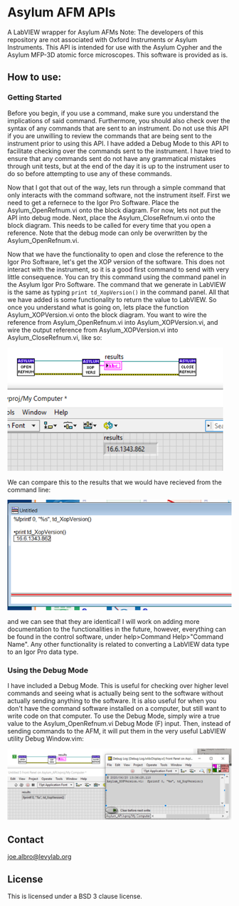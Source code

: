 # Asylum AFM APIs
 A LabVIEW wrapper for Asylum AFMs
 Note: The developers of this repository are not associated with Oxford Instruments or Asylum Instruments. 
 This API is intended for use with the Asylum Cypher and the Asylum MFP-3D atomic force microscopes. This software is provided as is.
## How to use:
### Getting Started
Before you begin, if you use a command, make sure you understand the implications of said command. Furthermore, you should also check over the syntax of any commands that are sent to an instrument. Do not use this API if you are unwilling to review the commands that are being sent to the instrument prior to using this API. I have added a Debug Mode to this API to facilitate checking over the commands sent to the instrument. I have tried to ensure that any commands sent do not have any grammatical mistakes through unit tests, but at the end of the day it is up to the instrument user to do so before attempting to use any of these commands.

Now that I got that out of the way, lets run through a simple command that only interacts with the command software, not the instrument itself. First we need to get a refernece to the Igor Pro Software. Place the Asylum_OpenRefnum.vi onto the block diagram. For now, lets not put the API into debug mode. Next, place the Asylum_CloseRefnum.vi onto the block diagram. This needs to be called for every time that you open a reference. Note that the debug mode can only be overwritten by the Asylum_OpenRefnum.vi. 

Now that we have the functionality to open and close the reference to the Igor Pro Software, let's get the XOP version of the software. This does not interact with the instrument, so it is a good first command to send with very little consequence. You can try this command using the command panel in the Asylum Igor Pro Software. The command that we generate in LabVIEW is the same as typing `print td_XopVersion()` in the command panel. All that we have added is some functionality to return the value to LabVIEW. So once you understand what is going on, lets place the function Asylum_XOPVersion.vi onto the block diagram. You want to wire the reference from 
Asylum_OpenRefnum.vi into Asylum_XOPVersion.vi, and wire the output reference from Asylum_XOPVersion.vi into Asylum_CloseRefnum.vi, like so:

![Basic Example](/resource/ExampleUse.png)

We can compare this to the results that we would have recieved from the command line:

![Command Line Example](/resource/CommandLineExample.png)

and we can see that they are identical! I will work on adding more documentation to the functionalities in the future, however, everything can be found in the control software, under help>Command Help>"Command Name". Any other functionality is related to converting a LabVIEW data type to an Igor Pro data type.

### Using the Debug Mode
I have included a Debug Mode. This is useful for checking over higher level commands and seeing what is actually being sent to the software without actually sending anything to the software. It is also useful for when you don't have the command software installed on a computer, but still want to write code on that computer. 
To use the Debug Mode, simply wire a true value to the Asylum_OpenRefnum.vi Debug Mode (F) input. Then, instead of sending commands to the AFM, it will put them in the very useful LabVIEW utility Debug Window.vim:

![Debug Mode](/resource/DebugMode.png)


## Contact
joe.albro@levylab.org
## License
This is licensed under a BSD 3 clause license.
